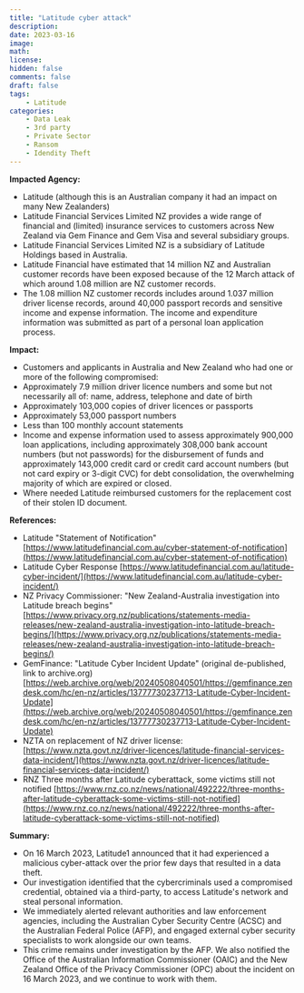 ```yaml
---
title: "Latitude cyber attack"
description: 
date: 2023-03-16
image: 
math: 
license: 
hidden: false
comments: false
draft: false
tags: 
    - Latitude
categories:
    - Data Leak
    - 3rd party
    - Private Sector
    - Ransom
    - Idendity Theft
---
```

**Impacted Agency:**
* Latitude (although this is an Australian company it had an impact on many New Zealanders)
* Latitude Financial Services Limited NZ provides a wide range of financial and (limited) insurance services to customers across New Zealand via Gem Finance and Gem Visa and several subsidiary groups.
* Latitude Financial Services Limited NZ is a subsidiary of Latitude Holdings based in Australia. 
* Latitude Financial have estimated that 14 million NZ and Australian customer records have been exposed because of the 12 March attack of which around 1.08 million are NZ customer records.
* The 1.08 million NZ customer records includes around 1.037 million driver license records, around 40,000 passport records and sensitive income and expense information. The income and expenditure information was submitted as part of a personal loan application process.

**Impact:**
* Customers and applicants in Australia and New Zealand who had one or more of the following compromised:
* Approximately 7.9 million driver licence numbers and some but not necessarily all of: name, address, telephone and date of birth
* Approximately 103,000 copies of driver licences or passports
* Approximately 53,000 passport numbers
* Less than 100 monthly account statements
* Income and expense information used to assess approximately 900,000 loan applications, including approximately 308,000 bank account numbers (but not passwords) for the disbursement of funds and approximately 143,000 credit card or credit card account numbers (but not card expiry or 3-digit CVC) for debt consolidation, the overwhelming majority of which are expired or closed.
* Where needed Latitude reimbursed customers for the replacement cost of their stolen ID document.

**References:**
* Latitude "Statement of Notification" [https://www.latitudefinancial.com.au/cyber-statement-of-notification](https://www.latitudefinancial.com.au/cyber-statement-of-notification)
* Latitude Cyber Response [https://www.latitudefinancial.com.au/latitude-cyber-incident/](https://www.latitudefinancial.com.au/latitude-cyber-incident/)
* NZ Privacy Commissioner: "New Zealand-Australia investigation into Latitude breach begins" [https://www.privacy.org.nz/publications/statements-media-releases/new-zealand-australia-investigation-into-latitude-breach-begins/](https://www.privacy.org.nz/publications/statements-media-releases/new-zealand-australia-investigation-into-latitude-breach-begins/)
* GemFinance: "Latitude Cyber Incident Update" (original de-published, link to archive.org) [https://web.archive.org/web/20240508040501/https://gemfinance.zendesk.com/hc/en-nz/articles/13777730237713-Latitude-Cyber-Incident-Update](https://web.archive.org/web/20240508040501/https://gemfinance.zendesk.com/hc/en-nz/articles/13777730237713-Latitude-Cyber-Incident-Update)
* NZTA on replacement of NZ driver license: [https://www.nzta.govt.nz/driver-licences/latitude-financial-services-data-incident/](https://www.nzta.govt.nz/driver-licences/latitude-financial-services-data-incident/)
* RNZ Three months after Latitude cyberattack, some victims still not notified [https://www.rnz.co.nz/news/national/492222/three-months-after-latitude-cyberattack-some-victims-still-not-notified](https://www.rnz.co.nz/news/national/492222/three-months-after-latitude-cyberattack-some-victims-still-not-notified)

**Summary:**
* On 16 March 2023, Latitude1 announced that it had experienced a malicious cyber-attack over the prior few days that resulted in a data theft.
* Our investigation identified that the cybercriminals used a compromised credential, obtained via a third-party, to access Latitude's network and steal personal information.
* We immediately alerted relevant authorities and law enforcement agencies, including the Australian Cyber Security Centre (ACSC) and the Australian Federal Police (AFP), and engaged external cyber security specialists to work alongside our own teams.
* This crime remains under investigation by the AFP. We also notified the Office of the Australian Information Commissioner (OAIC) and the New Zealand Office of the Privacy Commissioner (OPC) about the incident on 16 March 2023, and we continue to work with them.
